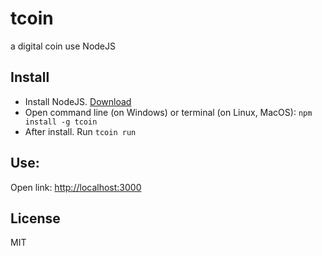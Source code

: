 # tcoin
a digital coin use NodeJS
## Install
  * Install NodeJS. [Download](https://nodejs.org)
  * Open command line (on Windows) or terminal (on Linux, MacOS):
  `npm install -g tcoin`
  * After install. Run
  `tcoin run`
## Use:
  Open link: [http://localhost:3000](http://localhost:3000)
## License
MIT
